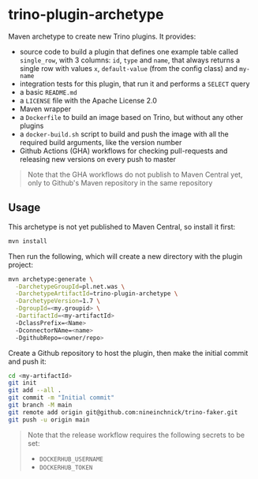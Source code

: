 # trino-plugin-archetype

Maven archetype to create new Trino plugins. It provides:
* source code to build a plugin that defines one example table called `single_row`, with 3 columns: `id`, `type` and `name`, that always returns a single row with values `x`, `default-value` (from the config class) and `my-name`
* integration tests for this plugin, that run it and performs a `SELECT` query
* a basic `README.md`
* a `LICENSE` file with the Apache License 2.0
* Maven wrapper
* a `Dockerfile` to build an image based on Trino, but without any other plugins
* a `docker-build.sh` script to build and push the image with all the required build arguments, like the version number
* Github Actions (GHA) workflows for checking pull-requests and releasing new versions on every push to master

> Note that the GHA workflows do not publish to Maven Central yet, only to Github's Maven repository in the same repository

## Usage

This archetype is not yet published to Maven Central, so install it first:

```bash
mvn install
```

Then run the following, which will create a new directory with the plugin project:

```bash
mvn archetype:generate \
  -DarchetypeGroupId=pl.net.was \
  -DarchetypeArtifactId=trino-plugin-archetype \
  -DarchetypeVersion=1.7 \
  -DgroupId=<my.groupid> \
  -DartifactId=<my-artifactId>
  -DclassPrefix=<Name>
  -DconnectorNAme=<name>
  -DgithubRepo=<owner/repo>
```

Create a Github repository to host the plugin, then make the initial commit and push it:

```bash
cd <my-artifactId>
git init
git add --all .
git commit -m "Initial commit"
git branch -M main
git remote add origin git@github.com:nineinchnick/trino-faker.git
git push -u origin main
```

> Note that the release workflow requires the following secrets to be set:
> * `DOCKERHUB_USERNAME`
> * `DOCKERHUB_TOKEN`
